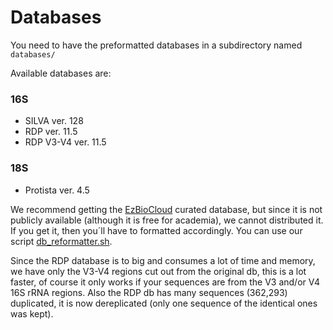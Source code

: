 # Databases

You need to have the preformatted databases in a subdirectory named `databases/`

Available databases are:
### 16S
- SILVA ver. 128
- RDP ver. 11.5
- RDP V3-V4 ver. 11.5
### 18S
- Protista ver. 4.5

We recommend getting the [EzBioCloud](http://www.ezbiocloud.net/resources/pipelines) curated database, but since it is not publicly available (although it is free for academia), we cannot distributed it. If you get it, then you´ll have to formatted accordingly. You can use our script [db_reformatter.sh](https://github.com/GenomicaMicrob/db_reformatter).

Since the RDP database is to big and consumes a lot of time and memory, we have only the V3-V4 regions cut out from the original db, this is a lot faster, of course it only works if your sequences are from the V3 and/or V4 16S rRNA regions. Also the RDP db has many sequences (362,293) duplicated, it is now dereplicated (only one sequence of the identical ones was kept).  
